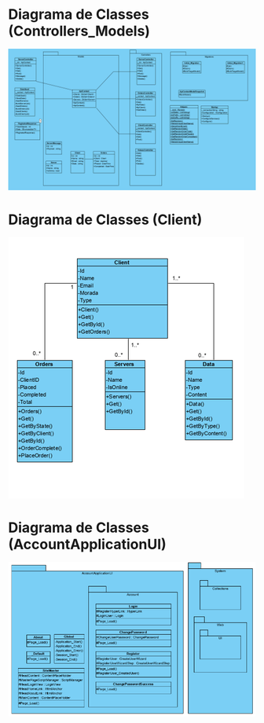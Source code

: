 # Diagrama de Classes (Controllers_Models)

![Diagrama de Classes](/images/ClassDiagram_Context.PNG)

# Diagrama de Classes (Client)

![Diagrama de Classes](/images/ClassDiagram.PNG)

# Diagrama de Classes (AccountApplicationUI)

![Diagrama de Classes](/images/ClassDiagram_Account.PNG)